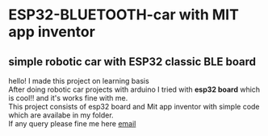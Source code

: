 # ESP32-BLUETOOTH-car with MIT app inventor
## simple robotic car with ESP32 classic BLE board
hello! I made this project on learning basis\
After doing robotic car projects with arduino I tried with **esp32 board** which is cool!! and it's works fine with me.\
This project consists of esp32 board and Mit app inventor with simple code which are availabe in my folder. \
If any query please fine me here [email](www.chalamvijay@post.com)
